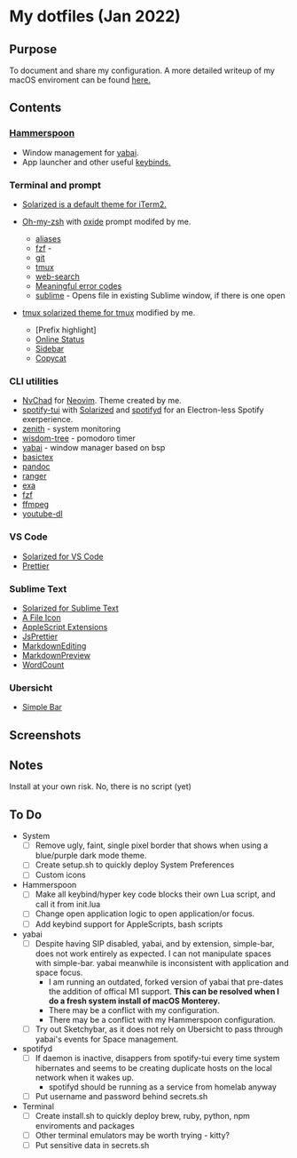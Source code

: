 # My dotfiles (Jan 2022)

## Purpose

To document and share my configuration. A more detailed writeup of my macOS enviroment can be found [here.](~/restarting-clean-and-solarized)

## Contents

### [Hammerspoon](https://www.hammerspoon.org)

* Window management for [yabai]().
* App launcher and other useful [keybinds.](~/keybinds.md)

### Terminal and prompt

* [Solarized is a default theme for iTerm2.](https://github.com/gnachman/iTerm2/commit/7edcec0ffbc85c1b913fd4d19dafd01a116ab300) 
* [Oh-my-zsh](https://ohmyz.sh) with [oxide](https://github.com/dikiaap/dotfiles/blob/master/.oh-my-zsh/themes/oxide.zsh-theme) prompt modifed by me.

   +  [aliases](https://github.com/ohmyzsh/ohmyzsh/tree/master/plugins/aliases)
   +  [fzf](https://github.com/unixorn/fzf-zsh-plugin) - 
   +  [git](https://github.com/ohmyzsh/ohmyzsh/tree/master/plugins/git)
   +  [tmux](https://github.com/ohmyzsh/ohmyzsh/tree/master/plugins/tmux)
   +  [web-search](https://github.com/ohmyzsh/ohmyzsh/tree/master/plugins/web-search)
   +  [Meaningful error codes](<https://github.com/cedi/meaningful-error-codes>)
   +  [sublime](<https://github.com/valentinocossar/sublime>) - Opens file in existing Sublime window, if there is one open
   
* [tmux solarized theme for tmux](tps://github.com/seebi/tmux-colors-solarized) modified by me.

   + [Prefix highlight]
   + [Online Status]()
   + [Sidebar]()
   + [Copycat]()

### CLI utilities

* [NvChad](https://github.com/NvChad/NvChad) for [Neovim](https://neovim.io). Theme created by me.
* [spotify-tui](https://github.com/Rigellute/spotify-tui) with [Solarized](https://matthewbilyeu.com/blog/2020-09-19/solarized-light-theme-for-spotify-tui) and [spotifyd](https://github.com/Spotifyd/spotifyd) for an Electron-less Spotify exerperience. 
* [zenith](https://github.com/bvaisvil/zenith) - system monitoring
* [wisdom-tree](https://github.com/HACKER097/wisdom-tree) - pomodoro timer
* [yabai](https://github.com/koekeishiya/yabai) - window manager based on bsp
* [basictex](https://www.tug.org/mactex/morepackages.html)
* [pandoc](https://pandoc.org)
* [ranger](https://github.com/ranger/ranger)
* [exa](https://the.exa.website)
* [fzf](https://github.com/junegunn/fzf/)
* [ffmpeg](https://ffmpeg.org)
* [youtube-dl](https://github.com/ytdl-org/youtube-dl)

### VS Code

* [Solarized for VS Code]()
* [Prettier]()

### Sublime Text

* [Solarized for Sublime Text]()
* [A File Icon](https://github.com/SublimeText/AFileIcon)
* [AppleScript Extensions](https://github.com/idleberg/sublime-applescript)
* [JsPrettier](https://github.com/jonlabelle/SublimeJsPrettier)
* [MarkdownEditing](https://github.com/SublimeText-Markdown/MarkdownEditing)
* [MarkdownPreview](https://github.com/facelessuser/MarkdownPreview)
* [WordCount](https://github.com/titoBouzout/WordCount)

### Ubersicht
   
* [Simple Bar](<>)

## Screenshots

## Notes

Install at your own risk. No, there is no script (yet)

## To Do

* System
   - [ ] Remove ugly, faint, single pixel border that shows when using a blue/purple dark mode theme. 
   - [ ] Create setup.sh to quickly deploy System Preferences
   - [ ] Custom icons
   
* Hammerspoon
   - [ ] Make all keybind/hyper key code blocks their own Lua script, and call it from init.lua 
   - [ ] Change open application logic to open application/or focus.
   - [ ] Add keybind support for AppleScripts, bash scripts

* yabai
   - [ ] Despite having SIP disabled, yabai, and by extension, simple-bar, does not work entirely as expected. I can not manipulate spaces with simple-bar. yabai meanwhile is inconsistent with application and space focus.
      + I am running an outdated, forked version of yabai that pre-dates the addition of offical M1 support. **This can be resolved when I do a fresh system install of macOS Monterey.**
      + There may be a conflict with my configuration.
      + There may be a conflict with my Hammerspoon configuration.
   - [ ] Try out Sketchybar, as it does not rely on Ubersicht to pass through yabai's events for Space management. 

* spotifyd
   - [ ] If daemon is inactive, disappers from spotify-tui every time system hibernates and seems to be creating duplicate hosts on the local network when it wakes up.
      + spotifyd should be running as a service from homelab anyway
   - [ ] Put username and password behind secrets.sh

* Terminal
   - [ ] Create install.sh to quickly deploy brew, ruby, python, npm  enviroments and packages 
   - [ ] Other terminal emulators may be worth trying - kitty?
   - [ ] Put sensitive data in secrets.sh